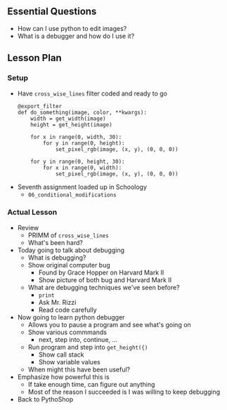 ## Essential Questions

- How can I use python to edit images?
- What is a debugger and how do I use it?

## Lesson Plan

### Setup

- Have `cross_wise_lines` filter coded and ready to go
    ```
    @export_filter
    def do_something(image, color, **kwargs):
        width = get_width(image)
        height = get_height(image)

        for x in range(0, width, 30):
            for y in range(0, height):
                set_pixel_rgb(image, (x, y), (0, 0, 0))

        for y in range(0, height, 30):
            for x in range(0, width):
                set_pixel_rgb(image, (x, y), (0, 0, 0))
    ```
- Seventh assignment loaded up in Schoology
    - `06_conditional_modifications`

### Actual Lesson

- Review
    - PRIMM of `cross_wise_lines`
    - What's been hard?
- Today going to talk about debugging
    - What is debugging?
    - Show original computer bug
        - Found by Grace Hopper on Harvard Mark II
        - Show picture of both bug and Harvard Mark II
    - What are debugging techniques we've seen before?
        - `print`
        - Ask Mr. Rizzi
        - Read code carefully
- Now going to learn python debugger
    - Allows you to pause a program and see what's going on
    - Show various commmands
        - next, step into, continue, ...
    - Run program and step into `get_height({)`
        - Show call stack
        - Show variable values
    - When might this have been useful?
- Emphasize how powerful this is
    - If take enough time, can figure out anything
    - Most of the reason I succeeded is I was willing to keep debugging
- Back to PythoShop
